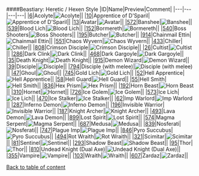 ####Beastiary: Heretic / Hexen Style
|ID|Name|Preview|Comment|
|---|---|---|---|
|[6](https://github.com/alexey-lysiuk/Realm667-AAA-Cache/raw/master/data/0006.zip)|Acolyte|![Acolyte](images/beastiary/acolyte.png)||
|[10](https://github.com/alexey-lysiuk/Realm667-AAA-Cache/raw/master/data/0010.zip)|Apprentice of D'Sparil|![Apprentice of D'Sparil](images/beastiary/apprenticeofdsparil.png)||
|[13](https://github.com/alexey-lysiuk/Realm667-AAA-Cache/raw/master/data/0013.zip)|Avatar|![Avatar](images/beastiary/avatar.png)||
|[572](https://github.com/alexey-lysiuk/Realm667-AAA-Cache/raw/master/data/0572.zip)|Banshee|![Banshee](images/beastiary/banshee.png)||
|[539](https://github.com/alexey-lysiuk/Realm667-AAA-Cache/raw/master/data/0539.zip)|Blood Lich|![Blood Lich](images/beastiary/bloodlich.png)||
|[152](https://github.com/alexey-lysiuk/Realm667-AAA-Cache/raw/master/data/0152.zip)|Bormereth|![Bormereth](images/beastiary/bormereth.png)||
|[540](https://github.com/alexey-lysiuk/Realm667-AAA-Cache/raw/master/data/0540.zip)|Boss Shooters|![Boss Shooters](images/beastiary/bossshooters.png)||
|[195](https://github.com/alexey-lysiuk/Realm667-AAA-Cache/raw/master/data/0195.zip)|Butcher|![Butcher](images/beastiary/butcher.png)||
|[914](https://github.com/alexey-lysiuk/Realm667-AAA-Cache/raw/master/data/0914.zip)|Chainmail Ettin|![Chainmail Ettin](images/beastiary/chainmailettin.png)||
|[551](https://github.com/alexey-lysiuk/Realm667-AAA-Cache/raw/master/data/0551.zip)|Chaos Wyvern|![Chaos Wyvern](images/beastiary/chaoswyvern.png)||
|[433](https://github.com/alexey-lysiuk/Realm667-AAA-Cache/raw/master/data/0433.zip)|Chiller|![Chiller](images/beastiary/chiller.png)||
|[808](https://github.com/alexey-lysiuk/Realm667-AAA-Cache/raw/master/data/0808.zip)|Crimson Disciple|![Crimson Disciple](images/beastiary/crimsondisciple.png)||
|[26](https://github.com/alexey-lysiuk/Realm667-AAA-Cache/raw/master/data/0026.zip)|Cultist|![Cultist](images/beastiary/cultist.png)||
|[286](https://github.com/alexey-lysiuk/Realm667-AAA-Cache/raw/master/data/0286.zip)|Dark Clink|![Dark Clink](images/beastiary/darkclink.png)||
|[468](https://github.com/alexey-lysiuk/Realm667-AAA-Cache/raw/master/data/0468.zip)|Dark Gargoyle|![Dark Gargoyle](images/beastiary/darkgargoyle.png)||
|[35](https://github.com/alexey-lysiuk/Realm667-AAA-Cache/raw/master/data/0035.zip)|Death Knight|![Death Knight](images/beastiary/deathknight.png)||
|[915](https://github.com/alexey-lysiuk/Realm667-AAA-Cache/raw/master/data/0915.zip)|Demon Wizard|![Demon Wizard](images/beastiary/demonwizard.png)||
|[39](https://github.com/alexey-lysiuk/Realm667-AAA-Cache/raw/master/data/0039.zip)|Disciple|![Disciple](images/beastiary/disciple.png)||
|[794](https://github.com/alexey-lysiuk/Realm667-AAA-Cache/raw/master/data/0794.zip)|Disciple (with melee)|![Disciple (with melee)](images/beastiary/meleedisciple.png)||
|[47](https://github.com/alexey-lysiuk/Realm667-AAA-Cache/raw/master/data/0047.zip)|Ghoul|![Ghoul](images/beastiary/ghoul.png)||
|[745](https://github.com/alexey-lysiuk/Realm667-AAA-Cache/raw/master/data/0745.zip)|Gold Lich|![Gold Lich](images/beastiary/goldlich.png)||
|[52](https://github.com/alexey-lysiuk/Realm667-AAA-Cache/raw/master/data/0052.zip)|Hell Apprentice|![Hell Apprentice](images/beastiary/hellapprentice.png)||
|[58](https://github.com/alexey-lysiuk/Realm667-AAA-Cache/raw/master/data/0058.zip)|Hell Guard|![Hell Guard](images/beastiary/hellsguard.png)||
|[55](https://github.com/alexey-lysiuk/Realm667-AAA-Cache/raw/master/data/0055.zip)|Hell Smith|![Hell Smith](images/beastiary/hellsmith.png)||
|[836](https://github.com/alexey-lysiuk/Realm667-AAA-Cache/raw/master/data/0836.zip)|Hex Prism|![Hex Prism](images/beastiary/hexprism.png)||
|[192](https://github.com/alexey-lysiuk/Realm667-AAA-Cache/raw/master/data/0192.zip)|Horn Beast|![Horn Beast](images/beastiary/hornbeast.png)||
|[310](https://github.com/alexey-lysiuk/Realm667-AAA-Cache/raw/master/data/0310.zip)|Hornet|![Hornet](images/beastiary/hornet.png)||
|[726](https://github.com/alexey-lysiuk/Realm667-AAA-Cache/raw/master/data/0726.zip)|Ice Golem|![Ice Golem](images/beastiary/icegolem.png)||
|[573](https://github.com/alexey-lysiuk/Realm667-AAA-Cache/raw/master/data/0573.zip)|Ice Lich|![Ice Lich](images/beastiary/icelich.png)||
|[470](https://github.com/alexey-lysiuk/Realm667-AAA-Cache/raw/master/data/0470.zip)|Ice Stalker|![Ice Stalker](images/beastiary/icestalker.png)||
|[62](https://github.com/alexey-lysiuk/Realm667-AAA-Cache/raw/master/data/0062.zip)|Imp Warlord|![Imp Warlord](images/beastiary/impwarlord.png)||
|[287](https://github.com/alexey-lysiuk/Realm667-AAA-Cache/raw/master/data/0287.zip)|Inferno Demon|![Inferno Demon](images/beastiary/infernodemon.png)||
|[196](https://github.com/alexey-lysiuk/Realm667-AAA-Cache/raw/master/data/0196.zip)|Invisible Warrior|![Invisible Warrior](images/beastiary/invisiblewarrior.png)||
|[187](https://github.com/alexey-lysiuk/Realm667-AAA-Cache/raw/master/data/0187.zip)|Knight Archer|![Knight Archer](images/beastiary/knightarcher.png)||
|[493](https://github.com/alexey-lysiuk/Realm667-AAA-Cache/raw/master/data/0493.zip)|Lava Demon|![Lava Demon](images/beastiary/lavademon.png)||
|[899](https://github.com/alexey-lysiuk/Realm667-AAA-Cache/raw/master/data/0899.zip)|Lost Spirit|![Lost Spirit](images/beastiary/lostspirit.png)||
|[574](https://github.com/alexey-lysiuk/Realm667-AAA-Cache/raw/master/data/0574.zip)|Magma Serpent|![Magma Serpent](images/beastiary/magmaserpent.png)||
|[687](https://github.com/alexey-lysiuk/Realm667-AAA-Cache/raw/master/data/0687.zip)|Medusa|![Medusa](images/beastiary/medusa.png)||
|[839](https://github.com/alexey-lysiuk/Realm667-AAA-Cache/raw/master/data/0839.zip)|Nosferati|![Nosferati](images/beastiary/nosferati.png)||
|[747](https://github.com/alexey-lysiuk/Realm667-AAA-Cache/raw/master/data/0747.zip)|Plague Imp|![Plague Imp](images/beastiary/plagueimp.png)||
|[846](https://github.com/alexey-lysiuk/Realm667-AAA-Cache/raw/master/data/0846.zip)|Pyro Succubus|![Pyro Succubus](images/beastiary/pyrosuccubus.png)||
|[494](https://github.com/alexey-lysiuk/Realm667-AAA-Cache/raw/master/data/0494.zip)|Rot Wraith|![Rot Wraith](images/beastiary/rotwraith.png)||
|[321](https://github.com/alexey-lysiuk/Realm667-AAA-Cache/raw/master/data/0321.zip)|Scimitar|![Scimitar](images/beastiary/scimitar.png)||
|[81](https://github.com/alexey-lysiuk/Realm667-AAA-Cache/raw/master/data/0081.zip)|Sentinel|![Sentinel](images/beastiary/sentinel.png)||
|[293](https://github.com/alexey-lysiuk/Realm667-AAA-Cache/raw/master/data/0293.zip)|Shadow Beast|![Shadow Beast](images/beastiary/shadowbeast.png)||
|[95](https://github.com/alexey-lysiuk/Realm667-AAA-Cache/raw/master/data/0095.zip)|Thor|![Thor](images/beastiary/thor.png)||
|[810](https://github.com/alexey-lysiuk/Realm667-AAA-Cache/raw/master/data/0810.zip)|Undead Knight (Dual Axe)|![Undead Knight (Dual Axe)](images/beastiary/dualaxewieldingundeadknight.png)||
|[355](https://github.com/alexey-lysiuk/Realm667-AAA-Cache/raw/master/data/0355.zip)|Vampire|![Vampire](images/beastiary/vampire.png)||
|[103](https://github.com/alexey-lysiuk/Realm667-AAA-Cache/raw/master/data/0103.zip)|Wraith|![Wraith](images/beastiary/wraith.png)||
|[607](https://github.com/alexey-lysiuk/Realm667-AAA-Cache/raw/master/data/0607.zip)|Zardaz|![Zardaz](images/beastiary/zardaz.png)||

[Back to table of content](../readme.md)
